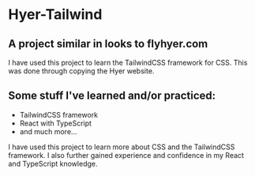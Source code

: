 # Hyer-Tailwind
## A project similar in looks to flyhyer.com
I have used this project to learn the TailwindCSS framework for CSS. This was done through copying the Hyer website.

## Some stuff I've learned and/or practiced:
- TailwindCSS framework
- React with TypeScript
- and much more...

I have used this project to learn more about CSS and the TailwindCSS framework. I also further gained experience and confidence in my React and TypeScript knowledge.
